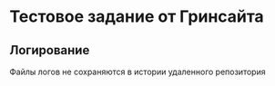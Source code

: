 # Тестовое задание от Гринсайта

## Логирование

Файлы логов не сохраняются в истории удаленного репозитория
